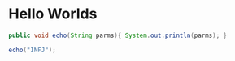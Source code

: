 # Hello Worlds
```java
public void echo(String parms){ System.out.println(parms); }

echo("INFJ");
```
